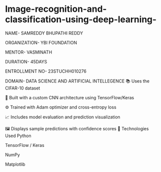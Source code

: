 # Image-recognition-and-classification-using-deep-learning-

NAME- SAMREDDY BHUPATHI REDDY

ORGANIZATION- YBI FOUNDATION

MENTOR- VASMINATH

DURATION- 45DAYS

ENTROLLMENT NO- 23STUCHH010276

DOMAIN- DATA SCIENCE AND ARTIFICIAL INTELLEGENCE
📚 Uses the CIFAR-10 dataset

🧠 Built with a custom CNN architecture using TensorFlow/Keras

⚙️ Trained with Adam optimizer and cross-entropy loss

📈 Includes model evaluation and prediction visualization

🖼️ Displays sample predictions with confidence scores
🚀 Technologies Used
Python

TensorFlow / Keras

NumPy

Matplotlib

